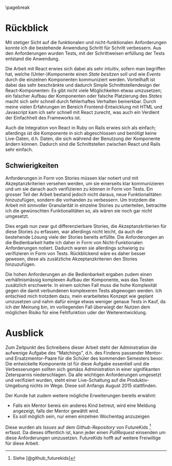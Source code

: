 

\pagebreak

# Rückblick

Mit stetiger Sicht auf die funktionalen und nicht-funktionalen Anforderungen konnte ich die bestehende Anwendung
Schritt für Schritt verbessern. Aus den Anforderungen wurden Tests, mit der Schrittweisen erfüllung der Tests entstand die 
Anwendung.

Die Arbeit mit React erwies sich dabei als sehr intuitiv, sofern man begriffen hat, welche (Unter-)Komponente einen *State* *besitzen* soll und wie *Events* durch die einzelnen Komponenten kommuniziert werden. Vorteilhaft ist dabei das sehr beschränkte und dadurch Simple Schnittstellendesign der React-Komponenten: Es gibt nicht viele Möglichkeiten etwas umzusetzen; ein falscher Aufbau der Komponenten oder falsche Platzierung des *States* macht sich sehr schnell durch fehlerhaftes Verhalten bemerkbar. Durch meine vielen Erfahrungen im Bereich Frontend-Entwicklung mit HTML und Javascript kam ich sehr schnell mit React zurecht, was auch ein Verdient der Einfachheit des Frameworks ist.

Auch die Integration von React in Ruby on Rails erwies sich als einfach; allerdings ist die Komponente in sich abgeschlossen und benötigt keine Live-Daten, d.h. Daten, die sich während der Benutzung der Komponente ändern können. Dadurch sind die Schnittstellen zwischen React und Rails sehr einfach.

## Schwierigkeiten

Anforderungen in Form von Stories müssen klar notiert und mit Akzeptanzkriterien versehen werden, 
um sie einerseits klar kommunizieren und um sie danach auch verifizieren zu können in Form von Tests. Ein grosser Teil der Arbeit bestand jedoch nicht daraus, neue Funktionalitäten hinzuzufügen, sondern die vorhanden zu verbessern. Um trotzdem die Arbeit mit sinnvoller Granularität in einzelne Stories zu unterteilen, betrachte ich die gewünschten Funktionalitäten so, als wären sie noch gar nicht umgesetzt. 

Dies ergab nun zwar gut differenzierbare Stories, die Akzeptanzkritierien für diese Stories zu erfassen, war allerdings nicht leicht, da auch die bestehende Lösung viele der Stories bereits erfüllte. Die Anforderungen an die Bedienbarkeit hatte ich daher in Form von Nicht-Funktionalen Anforderungen notiert. Dadurch waren sie allerdings schwierig zu verifizieren in Form von Tests. Rückblickend wäre es daher besser gewesen, diese als zusätzliche Akzeptanzkriterien den Stories hinzuzufügen. 

Die hohen Anforderungen an die Bedienbarkeit ergaben zudem einen verhältnismässig komplexen Aufbau der Komponente, was das Testen zusätzlich erschwerte. In einem solchen Fall muss die hohe Komplexität gegen die damit verbundenen komplexeren Tests abgewogen werden. Ich entschied mich trotzdem dazu, mein erarbeitetes Konzept wie geplant umzusetzen und nahm dafür einige etwas weniger genaue Tests in Kauf, da ich der Meinung bin, im vorliegenden Fall überwiegt der Nutzen dem möglichen Risiko für eine Fehlfunktion uder der Weiterentwicklung.




# Ausblick

Zum Zeitpunkt des Schreibens dieser Arbeit steht der Adminstration die aufwenige Aufgabe des "Matchings", d.h. des Findens passender Mentor- und Ersatzmentor-Paare für die Schüler des kommenden Semesters bevor. Die entwickelte Komponente ist für diese Aufgabe essentiell und die Verbesserungen sollten sich gemäss Administration in einer signifikanten Zetersparnis niederschlagen. Da alle wichtigen Anforderungen umgesetzt und verifiziert wurden, steht einer Live-Schaltung auf die Produktiv-Umgebung nichts im Wege. Diese soll Anfangs August 2015 stattfinden.

Der Kunde hat zudem weitere mögliche Erweiterungen bereits erwähnt:

- Falls ein Mentor bereis ein anderes Kind betreut, wird eine Meldung angezeigt, falls der Mentor gewählt wird.
- Es soll möglich sein, nur einen einzelnen Wochentag anzuzeigen

Diese wurden als *Issues* auf dem *Github-Repository* von FutureKids [^fn_github_futurekids] erfasst. Da dieses öffentlich ist, kann jeder einen *PullRequest* einsenden um diese Anforderungen umzusetzen. FutureKids hofft auf weitere Freiwillige für diese Arbeit.

[^fn_github_futurekids]: Siehe [@github_futurekids]
